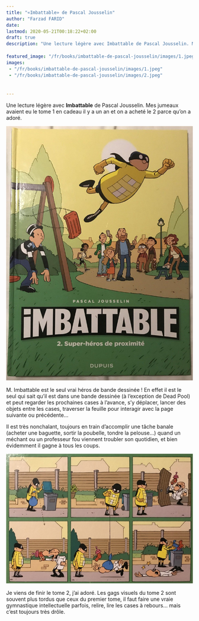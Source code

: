 ```yaml
---
title: "«Imbattable» de Pascal Jousselin"
author: "Farzad FARID"
date: 
lastmod: 2020-05-21T00:18:22+02:00
draft: true
description: "Une lecture légère avec Imbattable de Pascal Jousselin. Mes jumeaux avaient eu le tome 1 en cadeau il y a un an et on a acheté le 2 parce…"

featured_image: "/fr/books/imbattable-de-pascal-jousselin/images/1.jpeg" 
images:
 - "/fr/books/imbattable-de-pascal-jousselin/images/1.jpeg"
 - "/fr/books/imbattable-de-pascal-jousselin/images/2.jpeg"


---
```


Une lecture légère avec **Imbattable** de Pascal Jousselin. Mes jumeaux avaient eu le tome 1 en cadeau il y a un an et on a acheté le 2 parce qu’on a adoré.




![image](images/1.jpeg#layoutTextWidth)



M. Imbattable est le seul vrai héros de bande dessinée ! En effet il est le seul qui sait qu’il est dans une bande dessinée (à l’exception de Dead Pool) et peut regarder les prochaines cases à l’avance, s’y déplacer, lancer des objets entre les cases, traverser la feuille pour interagir avec la page suivante ou précédente…

Il est très nonchalant, toujours en train d’accomplir une tâche banale (acheter une baguette, sortir la poubelle, tondre la pelouse…) quand un méchant ou un professeur fou viennent troubler son quotidien, et bien évidemment il gagne à tous les coups.




![image](images/2.jpeg#layoutTextWidth)



Je viens de finir le tome 2, j’ai adoré. Les gags visuels du tome 2 sont souvent plus tordus que ceux du premier tome, il faut faire une vraie gymnastique intellectuelle parfois, relire, lire les cases à rebours… mais c’est toujours très drôle.

